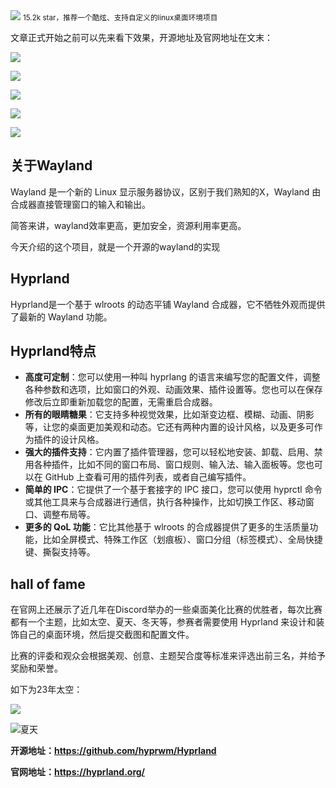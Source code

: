 <img src="/assets/image/240311-Hyprland-1.png" style="max-width: 70%; height: auto;">
<small>15.2k star，推荐一个酷炫、支持自定义的linux桌面环境项目</small>


文章正式开始之前可以先来看下效果，开源地址及官网地址在文末：

![](/assets/image/240311-Hyprland-1.png)

![](/assets/image/240311-Hyprland-2.png)

![](/assets/image/240311-Hyprland-3.png)

![](/assets/image/240311-Hyprland-4.png)

![](/assets/image/240311-Hyprland-5.png)

## 关于Wayland
Wayland 是一个新的 Linux 显示服务器协议，区别于我们熟知的X，Wayland 由合成器直接管理窗口的输入和输出。

简答来讲，wayland效率更高，更加安全，资源利用率更高。

今天介绍的这个项目，就是一个开源的wayland的实现

## Hyprland

Hyprland是一个基于 wlroots 的动态平铺 Wayland 合成器，它不牺牲外观而提供了最新的 Wayland 功能。

## Hyprland特点

- **高度可定制**：您可以使用一种叫 hyprlang 的语言来编写您的配置文件，调整各种参数和选项，比如窗口的外观、动画效果、插件设置等。您也可以在保存修改后立即重新加载您的配置，无需重启合成器。
- **所有的眼睛糖果**：它支持多种视觉效果，比如渐变边框、模糊、动画、阴影等，让您的桌面更加美观和动态。它还有两种内置的设计风格，以及更多可作为插件的设计风格。
- **强大的插件支持**：它内置了插件管理器，您可以轻松地安装、卸载、启用、禁用各种插件，比如不同的窗口布局、窗口规则、输入法、输入面板等。您也可以在 GitHub 上查看可用的插件列表，或者自己编写插件。
- **简单的 IPC**：它提供了一个基于套接字的 IPC 接口，您可以使用 hyprctl 命令或其他工具来与合成器进行通信，执行各种操作，比如切换工作区、移动窗口、调整布局等。
- **更多的 QoL 功能**：它比其他基于 wlroots 的合成器提供了更多的生活质量功能，比如全屏模式、特殊工作区（划痕板）、窗口分组（标签模式）、全局快捷键、撕裂支持等。

## hall of fame

在官网上还展示了近几年在Discord举办的一些桌面美化比赛的优胜者，每次比赛都有一个主题，比如太空、夏天、冬天等，参赛者需要使用 Hyprland 来设计和装饰自己的桌面环境，然后提交截图和配置文件。

比赛的评委和观众会根据美观、创意、主题契合度等标准来评选出前三名，并给予奖励和荣誉。

如下为23年太空：


![](/assets/image/240311-Hyprland-6.png)


![夏天](/assets/image/240311-Hyprland-7.png)



**开源地址：https://github.com/hyprwm/Hyprland**

**官网地址：https://hyprland.org/**